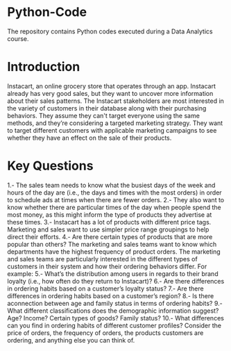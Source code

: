 # Python-Code
The repository contains Python codes executed during a Data Analytics course.
# Introduction
Instacart, an online grocery store that operates through an app. Instacart already has very good sales, but they want to uncover more information about their sales patterns.
The Instacart stakeholders are most interested in the variety of customers in their database along with their purchasing behaviors. 
They assume they can't target everyone using the same methods, and they’re considering a targeted marketing strategy. 
They want to target different customers with applicable marketing campaigns to see whether they have an effect on the sale of their products.
# Key Questions
 1.- The sales team needs to know what the busiest days of the week and hours of the day are (i.e., the days and times with the most orders) in order to schedule ads at times when there are fewer orders.
 2.- They also want to know whether there are particular times of the day when people spend the most money, as this might inform the type of products they advertise at these times.
 3.- Instacart has a lot of products with different price tags. Marketing and sales want to use simpler price range groupings to help direct their efforts.
 4.- Are there certain types of products that are more popular than others? The marketing and sales teams want to know which departments have the highest frequency of product orders.
 The marketing and sales teams are particularly interested in the different types of customers in their system and how their ordering behaviors differ. For example:
 5.- What’s the distribution among users in regards to their brand loyalty (i.e., how often do they return to Instacart)?
 6.- Are there differences in ordering habits based on a customer’s loyalty status?
 7.- Are there differences in ordering habits based on a customer’s region?
 8.- Is there aconnection between age and family status in terms of ordering habits?
 9.- What different classifications does the demographic information suggest? Age? Income? Certain types of goods? Family status?
 10.- What differences can you find in ordering habits of different customer profiles? Consider the price of orders, the frequency of orders, the products customers are ordering, and anything else you can think of.
